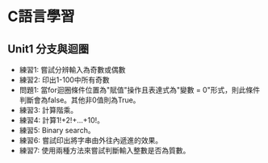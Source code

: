 # C語言學習
## Unit1 分支與迴圈
- 練習1: 嘗試分辨輸入為奇數或偶數
- 練習2: 印出1-100中所有奇數
- 問題1: 當for迴圈條件位置為"賦值"操作且表達式為"變數 = 0"形式，則此條件判斷會為false。其他非0值則為True。
- 練習3: 計算階乘。
- 練習4: 計算1!+2!+...+10!。
- 練習5: Binary search。
- 練習6: 嘗試印出將字串由外往內遞進的效果。
- 練習7: 使用兩種方法來嘗試判斷輸入整數是否為質數。